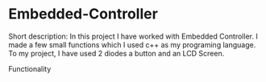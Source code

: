 # Embedded-Controller
Short description:
In this project I have worked with Embedded Controller. I made a few small functions which I used c++ as my programing language. To my project, I have used 2 diodes
a button and an LCD Screen.

Functionality